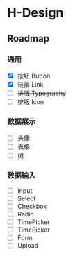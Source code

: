# H-Design

## Roadmap

### 通用

- [x] 按钮 Button
- [x] 链接 Link
- [ ] ~~排版 Typography~~
- [ ] 排版 Icon

### 数据展示

- [ ] 头像
- [ ] 表格
- [ ] 树

### 数据输入

- [ ] Input
- [ ] Select
- [ ] Checkbox
- [ ] Radio
- [ ] TimePicker
- [ ] TimePicker
- [ ] Form
- [ ] Upload
